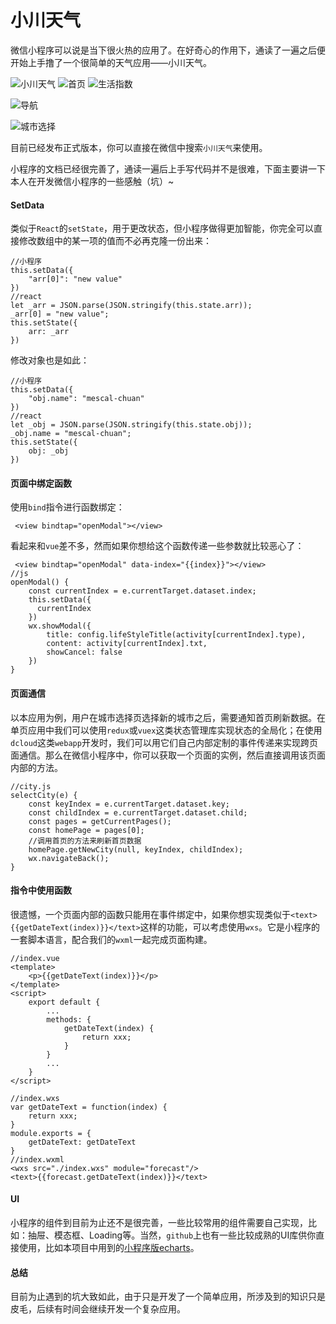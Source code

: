 # 小川天气
微信小程序可以说是当下很火热的应用了。在好奇心的作用下，通读了一遍之后便开始上手撸了一个很简单的天气应用——小川天气。

![小川天气](https://upload-images.jianshu.io/upload_images/1495096-6895c3ecc8731c6c.jpg?imageMogr2/auto-orient/strip%7CimageView2/2/w/1240)
![首页](https://upload-images.jianshu.io/upload_images/1495096-6b52de2058465306.jpg?imageMogr2/auto-orient/strip%7CimageView2/2/w/1240)
![生活指数](https://upload-images.jianshu.io/upload_images/1495096-097faac85ddac982.jpg?imageMogr2/auto-orient/strip%7CimageView2/2/w/1240)

![导航](https://upload-images.jianshu.io/upload_images/1495096-fb080aab4403782b.jpg?imageMogr2/auto-orient/strip%7CimageView2/2/w/1240)

![城市选择](https://upload-images.jianshu.io/upload_images/1495096-1239aa459b6252ae.jpg?imageMogr2/auto-orient/strip%7CimageView2/2/w/1240)

目前已经发布正式版本，你可以直接在微信中搜索`小川天气`来使用。

小程序的文档已经很完善了，通读一遍后上手写代码并不是很难，下面主要讲一下本人在开发微信小程序的一些感触（坑）~

#### SetData
类似于`React`的`setState`，用于更改状态，但小程序做得更加智能，你完全可以直接修改数组中的某一项的值而不必再克隆一份出来：
```
//小程序
this.setData({
    "arr[0]": "new value"
})
//react
let _arr = JSON.parse(JSON.stringify(this.state.arr));
_arr[0] = "new value";
this.setState({
    arr: _arr
})
```

修改对象也是如此：
```
//小程序
this.setData({
    "obj.name": "mescal-chuan"
})
//react
let _obj = JSON.parse(JSON.stringify(this.state.obj));
_obj.name = "mescal-chuan";
this.setState({
    obj: _obj
})
```
#### 页面中绑定函数
使用`bind`指令进行函数绑定：
```
 <view bindtap="openModal"></view>
```
看起来和`vue`差不多，然而如果你想给这个函数传递一些参数就比较恶心了：
```
 <view bindtap="openModal" data-index="{{index}}"></view>
//js
openModal() {
    const currentIndex = e.currentTarget.dataset.index;
    this.setData({
      currentIndex
    })
    wx.showModal({
        title: config.lifeStyleTitle(activity[currentIndex].type),
        content: activity[currentIndex].txt,
        showCancel: false
    })
}
```


#### 页面通信
以本应用为例，用户在城市选择页选择新的城市之后，需要通知首页刷新数据。在单页应用中我们可以使用`redux`或`vuex`这类状态管理库实现状态的全局化；在使用`dcloud`这类`webapp`开发时，我们可以用它们自己内部定制的事件传递来实现跨页面通信。那么在微信小程序中，你可以获取一个页面的实例，然后直接调用该页面内部的方法。
```
//city.js
selectCity(e) {
    const keyIndex = e.currentTarget.dataset.key;
    const childIndex = e.currentTarget.dataset.child;
    const pages = getCurrentPages();
    const homePage = pages[0];
    //调用首页的方法来刷新首页数据
    homePage.getNewCity(null, keyIndex, childIndex);
    wx.navigateBack();
}
```

#### 指令中使用函数
很遗憾，一个页面内部的函数只能用在事件绑定中，如果你想实现类似于`<text>{{getDateText(index)}}</text>`这样的功能，可以考虑使用`wxs`。它是小程序的一套脚本语言，配合我们的`wxml`一起完成页面构建。

```
//index.vue
<template>
    <p>{{getDateText(index)}}</p>
</template>
<script>
    export default {
        ...
        methods: {
            getDateText(index) {
                return xxx;
            }
        }
        ...
    }
</script>
```

```
//index.wxs
var getDateText = function(index) {
    return xxx;
}
module.exports = {
    getDateText: getDateText
}
//index.wxml
<wxs src="./index.wxs" module="forecast"/>
<text>{{forecast.getDateText(index)}}</text>
```
#### UI
小程序的组件到目前为止还不是很完善，一些比较常用的组件需要自己实现，比如：抽屉、模态框、Loading等。当然，`github`上也有一些比较成熟的UI库供你直接使用，比如本项目中用到的[小程序版echarts](https://github.com/ecomfe/echarts-for-weixin)。

#### 总结
目前为止遇到的坑大致如此，由于只是开发了一个简单应用，所涉及到的知识只是皮毛，后续有时间会继续开发一个复杂应用。
